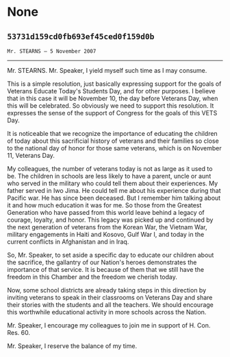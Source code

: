 # None
## `53731d159cd0fb693ef45ced0f159d0b`
`Mr. STEARNS — 5 November 2007`

---


Mr. STEARNS. Mr. Speaker, I yield myself such time as I may consume.

This is a simple resolution, just basically expressing support for 
the goals of Veterans Educate Today's Students Day, and for other 
purposes. I believe that in this case it will be November 10, the day 
before Veterans Day, when this will be celebrated. So obviously we need 
to support this resolution. It expresses the sense of the support of 
Congress for the goals of this VETS Day.

It is noticeable that we recognize the importance of educating the 
children of today about this sacrificial history of veterans and their 
families so close to the national day of honor for those same veterans, 
which is on November 11, Veterans Day.

My colleagues, the number of veterans today is not as large as it 
used to be. The children in schools are less likely to have a parent, 
uncle or aunt who served in the military who could tell them about 
their experiences. My father served in Iwo Jima. He could tell me about 
his experience during that Pacific war. He has since been deceased. But 
I remember him talking about it and how much education it was for me. 
So those from the Greatest Generation who have passed from this world 
leave behind a legacy of courage, loyalty, and honor. This legacy was 
picked up and continued by the next generation of veterans from the 
Korean War, the Vietnam War, military engagements in Haiti and Kosovo, 
Gulf War I, and today in the current conflicts in Afghanistan and in 
Iraq.

So, Mr. Speaker, to set aside a specific day to educate our children 
about the sacrifice, the gallantry of our Nation's heroes demonstrates 
the importance of that service. It is because of them that we still 
have the freedom in this Chamber and the freedom we cherish today.

Now, some school districts are already taking steps in this direction 
by inviting veterans to speak in their classrooms on Veterans Day and 
share their stories with the students and all the teachers. We should 
encourage this worthwhile educational activity in more schools across 
the Nation.

Mr. Speaker, I encourage my colleagues to join me in support of H. 
Con. Res. 60.

Mr. Speaker, I reserve the balance of my time.